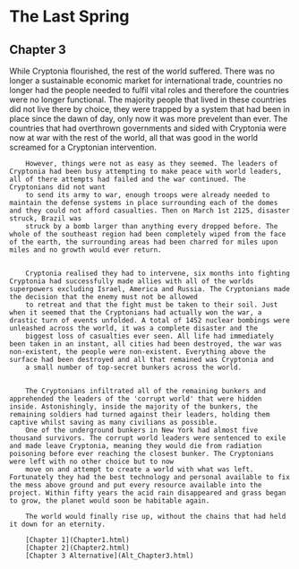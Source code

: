 # The Last Spring 



## Chapter 3

While Cryptonia flourished, the rest of the world suffered. There was no longer a sustainable economic market for international trade, countries no longer had the people needed to
        fulfil vital roles and therefore the countries were no longer functional. The majority people that lived in these countries did not live there by choice, they were trapped by a system that had been in place
        since the dawn of day, only now it was more prevelent than ever. The countries that had overthrown governments and sided with Cryptonia were now at war with the rest of the world, all that was good in the world
        screamed for a Cryptonian intervention.
 

        However, things were not as easy as they seemed. The leaders of Cryptonia had been busy attempting to make peace with world leaders, all of there attempts had failed and the war continued. The Cryptonians did not want
        to send its army to war, enough troops were already needed to maintain the defense systems in place surrounding each of the domes and they could not afford casualties. Then on March 1st 2125, disaster struck, Brazil was
        struck by a bomb larger than anything every dropped before. The whole of the southeast region had been completely wiped from the face of the earth, the surrounding areas had been charred for miles upon miles and no growth would ever return.


        Cryptonia realised they had to intervene, six months into fighting Cryptonia had successfully made allies with all of the worlds superpowers excluding Israel, America and Russia. The Cryptonians made the decision that the enemy must not be allowed
        to retreat and that the fight must be taken to their soil. Just when it seemed that the Cryptonians had actually won the war, a drastic turn of events unfolded. A total of 1452 nuclear bombings were unleashed across the world, it was a complete disaster and the
        biggest loss of casualties ever seen. All life had immediately been taken in an instant, all cities had been destroyed, the war was non-existent, the people were non-existent. Everything above the surface had been destroyed and all that remained was Cryptonia and
        a small number of top-secret bunkers across the world.


        The Cryptonians infiltrated all of the remaining bunkers and apprehended the leaders of the 'corrupt world' that were hidden inside. Astonishingly, inside the majority of the bunkers, the remaining soldiers had turned against their leaders, holding them captive whilst saving as many civilians as possible.
        One of the underground bunkers in New York had almost five thousand survivors. The corrupt world leaders were sentenced to exile and made leave Cryptonia, meaning they would die from radiation poisoning before ever reaching the closest bunker. The Cryptonians were left with no other choice but to now
        move on and attempt to create a world with what was left. Fortunately they had the best technology and personal available to fix the mess above ground and put every resource available into the project. Within fifty years the acid rain disappeared and grass began to grow, the planet would soon be habitable again.

        The world would finally rise up, without the chains that had held it down for an eternity.

        [Chapter 1](Chapter1.html)
        [Chapter 2](Chapter2.html)
        [Chapter 3 Alternative](Alt_Chapter3.html)
